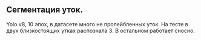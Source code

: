 ## Сегментация уток.

Yolo v8, 10 эпох, в датасете много не пролейбленных уток. На тесте в двух близкостоящих утках распознала 3. В остальном работает сносно.
